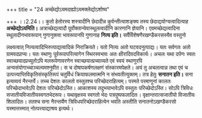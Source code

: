 +++
title = "24 अच्छेद्योऽयमदाह्योऽयमक्लेद्योऽशोष्य"

+++
।।2.24।। कुतो हेतोरस्य शस्त्रादीनि छेदादीन्न कुर्वन्तीत्याशङ्क्य तस्य
छेदाद्ययोग्यत्वादित्याह **अच्छेद्योऽयमिति।** अत्राच्छेद्यत्वादौ
पूर्वोक्तान्येवास्थूलत्वादीनि कारणानि ज्ञेयानि। एवमच्छेद्यत्वादिना
स्थूलादीनभावरूपान् गुणानुक्त्वा भावरूपानपि गुणानाह **नित्य इति।**
सर्वैर्विशेषणैरखण्डैकरसस्यैव वस्तुनो  
  
लक्ष्यत्वात् नित्यत्वादिभिरुत्पाद्यत्वादिकं निराक्रियते। यतो नित्यः अतो
घटवदनुत्पाद्यः। यतः सर्वगतः अतो ग्रामवदप्राप्यः। यतः स्थाणुः
पूर्वरूपापरित्यागेन स्थिरस्वभावः अतः क्षीरादिवदविकार्यः। अचलः यथा दर्पणः
स्वतः स्वाच्छयादप्रच्युतोऽपि मलरूपेणावरणेन स्वाच्छयात्प्रच्याव्यते एवं
स्वयं स्थाणुरपि अन्यसंयोगाच्चाञ्चल्यमश्नुवीत। स च दोषापकर्षणलक्षणं
संस्कारमपेक्षते। अयं तु अचलत्वान्न तथा एवं च
उत्पत्त्याप्तिविकृतिसंस्कृतिरूपं चतुर्विधं क्रियाफलमात्मनि न
संभवतीत्युक्तम्। तत्र हेतुः **सनातन इति।** सना इत्यव्ययं नैरन्तर्ये।
तच्च देशतः कालतो वस्तुतश्च परिच्छेदराहित्यम्। परमते परमाणूनां कालतः
परिच्छेदाभावेऽपि देशतः परिच्छेदोऽस्ति। आकाशस्य तदुभयाभावेऽपि वस्तुतः
परिच्छेदोऽस्ति। सोऽपि त्रिविधः सजातीयविजातीयस्वगतभेदरूपः। यथावृक्षस्य
स्वगतो भेदः पत्रपुष्पफलादितः। वृक्षान्तरात्सजातीयो विजातीयः शिलादितः।
ततश्च सना नैरन्तर्येण त्रिविधपरिच्छेदराहित्येन भवति अस्तीति
सनातनोऽखण्डैकरसो यस्मात्तस्मात् नोत्पत्त्याद्याश्रय इत्यर्थः।  

